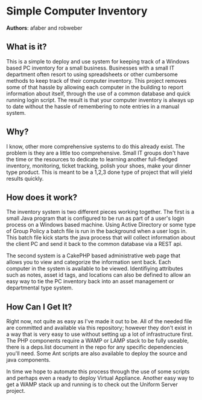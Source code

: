 # Simple Computer Inventory

**Authors**: afaber and robweber

## What is it? 

This is a simple to deploy and use system for keeping track of a Windows based PC inventory for a small business. Businesses with a small IT department often resort to using spreadsheets or other cumbersome methods to keep track of their computer inventory. This project removes some of that hassle by allowing each computer in the building to report information about itself, through the use of a common database and quick running login script. The result is that your computer inventory is always up to date without the hassle of remembering to note entries in a manual system. 

## Why? 

I know, other more comprehensive systems to do this already exist. The problem is they are a little too comprehensive. Small IT groups don't have the time or the resources to dedicate to learning another full-fledged inventory, monitoring, ticket tracking, polish your shoes, make your dinner type product. This is meant to be a 1,2,3 done type of project that will yield results quickly. 

## How does it work? 

The inventory system is two different pieces working together. The first is a small Java program that is configured to be run as part of a user's login process on a Windows based machine. Using Active Directory or some type of Group Policy a batch file is run in the background when a user logs in. This batch file kick starts the java process that will collect information about the client PC and send it back to the common database via a REST api.

The second system is a CakePHP based administrative web page that allows you to view and categorize the information sent back. Each computer in the system is available to be viewed. Identifiying attributes such as notes, asset id tags, and locations can also be defined to allow an easy way to tie the PC inventory back into an asset management or departmental type system. 

## How Can I Get It? 

Right now, not quite as easy as I've made it out to be. All of the needed file are committed and available via this repository; however they don't exist in a way that is very easy to use without setting up a lot of infrastructure first. The PHP components require a WAMP or LAMP stack to be fully useable, there is a deps.list document in the repo for any specific dependencies you'll need. Some Ant scripts are also available to deploy the source and java components.  

In time we hope to automate this process through the use of some scripts and perhaps even a ready to deploy Virtual Appliance. Another easy way to get a WAMP stack up and running is to check out the Uniform Server project. 

